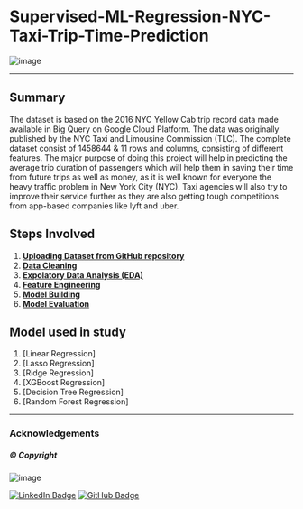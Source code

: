 # **Supervised-ML-Regression-NYC-Taxi-Trip-Time-Prediction**

![image](https://user-images.githubusercontent.com/107030716/198834150-38d3f6c7-5d43-4da6-b0f1-051162911ad0.png)


-----------------------------------------------------------------------------------------------------------------------------------------------------------------------


## Summary 
The dataset is based on the 2016 NYC Yellow Cab trip record data made available in Big Query on Google Cloud Platform. The data was originally published by the NYC Taxi and Limousine Commission (TLC). The complete dataset consist of 1458644 & 11 rows and columns, consisting of different features. The major purpose of doing this project will help in predicting the average trip duration of passengers which will help them in saving their time from future trips as well as money, as it is well known for everyone the heavy traffic problem in New York City (NYC). Taxi agencies will also try to improve their service further as they are also getting tough competitions from app-based companies like lyft and uber. 



## Steps Involved

1. [**Uploading Dataset from GitHub repository**](https://github.com/Soni-Test/Supervised-ML-Regression-NYC-Taxi-Trip-Time-Prediction/blob/main/NYC_Taxi_Trip_Time_Prediction_Capstone_Project.ipynb)
2. [**Data Cleaning**](https://github.com/Soni-Test/Supervised-ML-Regression-NYC-Taxi-Trip-Time-Prediction/blob/main/NYC_Taxi_Trip_Time_Prediction_Capstone_Project.ipynb)
3. [**Expolatory Data Analysis (EDA)**](https://github.com/Soni-Test/Supervised-ML-Regression-NYC-Taxi-Trip-Time-Prediction/blob/main/NYC_Taxi_Trip_Time_Prediction_Capstone_Project.ipynb)
4. [**Feature Engineering**](https://github.com/Soni-Test/Supervised-ML-Regression-NYC-Taxi-Trip-Time-Prediction/blob/main/NYC_Taxi_Trip_Time_Prediction_Capstone_Project.ipynb)
5. [**Model Building**](https://github.com/Soni-Test/Supervised-ML-Regression-NYC-Taxi-Trip-Time-Prediction/blob/main/NYC_Taxi_Trip_Time_Prediction_Capstone_Project.ipynb)
6. [**Model Evaluation**](https://github.com/Soni-Test/Supervised-ML-Regression-NYC-Taxi-Trip-Time-Prediction/blob/main/NYC_Taxi_Trip_Time_Prediction_Capstone_Project.ipynb)



## Model used in study 

1. [Linear Regression]
2. [Lasso Regression]
3. [Ridge Regression]
4. [XGBoost Regression]
5. [Decision Tree Regression]
6. [Random Forest Regression]





-----------------------------------------------------------------------------------------------------------------------------------------------------------------------
### Acknowledgements 

##### © Copyright 
![image](https://user-images.githubusercontent.com/107030716/198835325-f3e1f465-d56d-4af2-9847-75ec15f1c311.png)

[![LinkedIn Badge](https://img.shields.io/badge/LinkedIn-0077B5?style=for-the-badge&logo=linkedin&logoColor=white)](www.linkedin.com/in/sonica-sinha-25792b18b)
[![GitHub Badge](https://img.shields.io/badge/GitHub-100000?style=for-the-badge&logo=github&logoColor=white)](https://github.com/Soni-Test)
